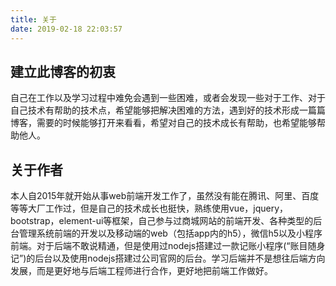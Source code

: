 ```yaml
---
title: 关于
date: 2019-02-18 22:03:57
---
```

## 建立此博客的初衷

自己在工作以及学习过程中难免会遇到一些困难，或者会发现一些对于工作、对于自己技术有帮助的技术点，希望能够把解决困难的方法，遇到好的技术形成一篇篇博客，需要的时候能够打开来看看，希望对自己的技术成长有帮助，也希望能够帮助他人。

## 关于作者

本人自2015年就开始从事web前端开发工作了，虽然没有能在腾讯、阿里、百度等等大厂工作过，但是自己的技术成长也挺快，熟练使用vue，jquery，bootstrap，element-ui等框架，自己参与过商城网站的前端开发、各种类型的后台管理系统前端的开发以及移动端的web（包括app内的h5），微信h5以及小程序前端。对于后端不敢说精通，但是使用过nodejs搭建过一款记账小程序(“账目随身记”)的后台以及使用nodejs搭建过公司官网的后台。学习后端并不是想往后端方向发展，而是更好地与后端工程师进行合作，更好地把前端工作做好。